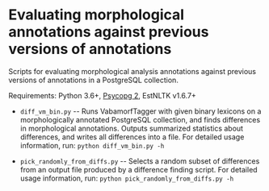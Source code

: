 # Evaluating morphological annotations against previous versions of  annotations

Scripts for evaluating morphological analysis annotations against previous versions of annotations in a PostgreSQL collection.

Requirements: Python 3.6+, [Psycopg 2](https://www.psycopg.org), EstNLTK v1.6.7+

* `diff_vm_bin.py` -- Runs VabamorfTagger with given binary lexicons on a morphologically annotated PostgreSQL collection, and finds differences in morphological annotations. Outputs summarized statistics about differences, and writes all differences into a file. For detailed usage information, run: `python diff_vm_bin.py -h`

* `pick_randomly_from_diffs.py` -- Selects a random subset of differences from an output file produced by a difference finding script. For detailed usage information, run: `python pick_randomly_from_diffs.py -h`
 
